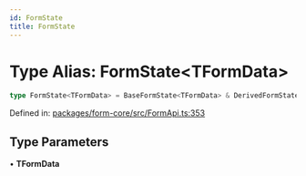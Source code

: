 ```yaml
---
id: FormState
title: FormState
---
```


# Type Alias: FormState\<TFormData\>

```ts
type FormState<TFormData> = BaseFormState<TFormData> & DerivedFormState<TFormData>;
```

Defined in: [packages/form-core/src/FormApi.ts:353](https://github.com/TanStack/form/blob/main/packages/form-core/src/FormApi.ts#L353)

## Type Parameters

• **TFormData**
